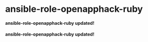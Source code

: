 # ansible-role-openapphack-ruby
#### ansible-role-openapphack-ruby updated!
#### ansible-role-openapphack-ruby updated!

